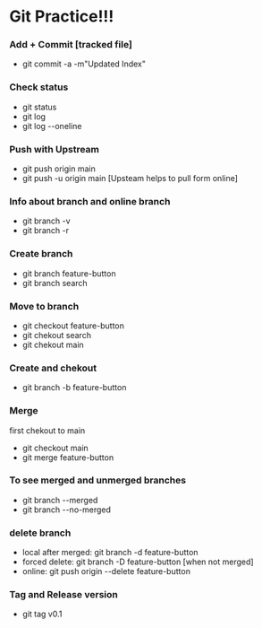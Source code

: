 # Git Practice!!! 

### Add + Commit [tracked file]
- git commit -a -m"Updated Index"
### Check status
- git status
- git log
- git log --oneline

### Push with Upstream
- git push origin main
- git push -u origin main [Upsteam helps to pull form online]
  
### Info about branch and online branch
- git branch -v
- git branch -r
  
### Create branch 
- git branch feature-button
- git branch search

### Move to branch
- git checkout feature-button
- git chekout search
- git chekout main

### Create and chekout
- git branch -b feature-button

### Merge
first chekout to main
- git checkout main
- git merge feature-button

### To see merged and unmerged branches
- git branch --merged
- git branch --no-merged

### delete branch
- local after merged: git branch -d feature-button
- forced delete: git branch -D feature-button  [when not merged]
- online: git push origin --delete feature-button
### Tag and Release version
- git tag v0.1
